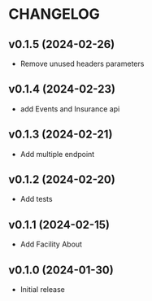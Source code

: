 # CHANGELOG

## v0.1.5 (2024-02-26)

- Remove unused headers parameters

## v0.1.4 (2024-02-23)

- add Events and Insurance api

## v0.1.3 (2024-02-21)

- Add multiple endpoint

## v0.1.2 (2024-02-20)

- Add tests

## v0.1.1 (2024-02-15)

- Add Facility About

## v0.1.0 (2024-01-30)

- Initial release
